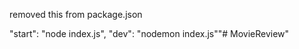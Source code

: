 removed this from package.json

"start": "node index.js",
    "dev": "nodemon index.js""# MovieReview" 
